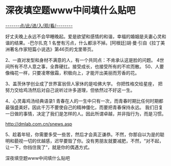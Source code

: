 # 深夜填空题www中间填什么贴吧

<a href="https://8h9e.vip/">-------点/此/进/入/观/看/--------</a>


好丈夫晚上永远不会早睡晚起。爱是欲望和感情的和谐，幸福的婚姻是夫妻心灵和谐的结果。-巴尔扎克 1 名誉有污点，什么都涂不掉。[阿根廷]胡·曼·引自《拉丁美洲著名作家短篇小说选》第46页的戈里蒂页。

2、一直对发型和身材不满意的人，有一个共同点：不肯承认这是脸的问题。 4世间所有不尽人意之事，全靠硬扛。接受成长，也接受所有的不欢而散。 50、人要像梅花一样，只要凌寒傲霜，积极向上，才能开出美丽而芳香的花。

3、盖茨休学创业成了世界富翁但人家休的是哈佛大学。 你把性格交给星座，
把努力交给鸡汤然后对自己说听过许多道理，但依然过不好这一生。

4、心灵毒鸡汤经典语录1 青春在人的一生中只有一次，而青春时期比任何时期都最强盛美好。因此千万不要使自己的精神僵化，而要把青春保持永远。 我们日复一日做的事情，决定了我们是怎样的人。因此所谓卓越，并非指行为，而是习惯。

http://dmlab.com.cn/snews.asp

5、趁着年轻，你需要多受一些苦，然后才会真正谦恭。不然，你那自以为是的聪明和藐视一切的优越感，迟早要毁了你。没有男朋友就要减肥，不然，“对不起，让一下，你挡住我了”，就是你的偶遇方式。

深夜填空题www中间填什么贴吧
